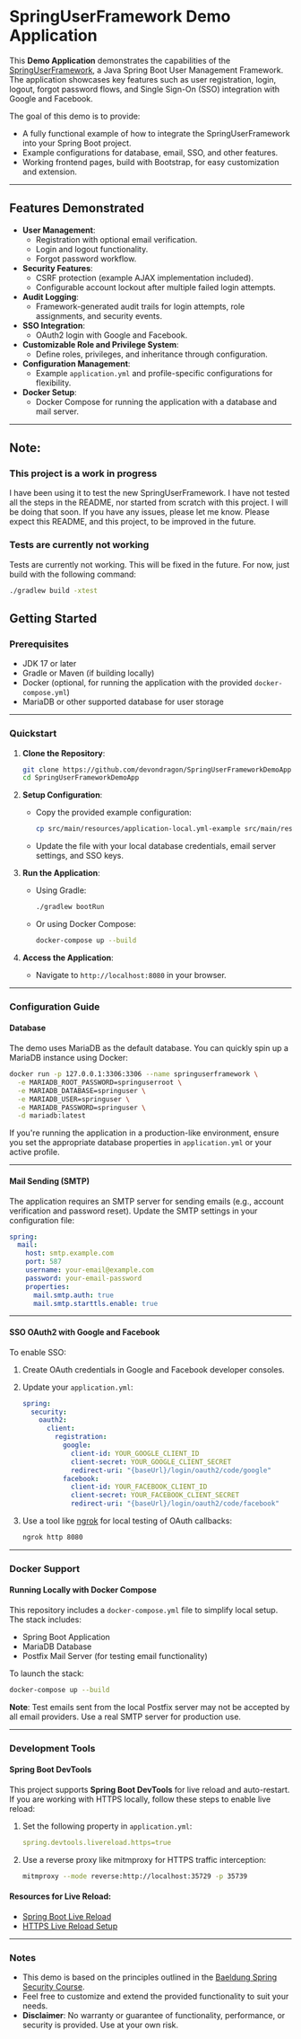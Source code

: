 # SpringUserFramework Demo Application

This **Demo Application** demonstrates the capabilities of the [SpringUserFramework](https://github.com/devondragon/SpringUserFramework), a Java Spring Boot User Management Framework. The application showcases key features such as user registration, login, logout, forgot password flows, and Single Sign-On (SSO) integration with Google and Facebook.

The goal of this demo is to provide:
- A fully functional example of how to integrate the SpringUserFramework into your Spring Boot project.
- Example configurations for database, email, SSO, and other features.
- Working frontend pages, build with Bootstrap, for easy customization and extension.

---

## Features Demonstrated
- **User Management**:
  - Registration with optional email verification.
  - Login and logout functionality.
  - Forgot password workflow.
- **Security Features**:
  - CSRF protection (example AJAX implementation included).
  - Configurable account lockout after multiple failed login attempts.
- **Audit Logging**:
  - Framework-generated audit trails for login attempts, role assignments, and security events.
- **SSO Integration**:
  - OAuth2 login with Google and Facebook.
- **Customizable Role and Privilege System**:
  - Define roles, privileges, and inheritance through configuration.
- **Configuration Management**:
  - Example `application.yml` and profile-specific configurations for flexibility.
- **Docker Setup**:
  - Docker Compose for running the application with a database and mail server.

---

## Note:

### This project is a work in progress
I have been using it to test the new SpringUserFramework.  I have not tested all the steps in the README, nor started from scratch with this project.  I will be doing that soon.  If you have any issues, please let me know.  Please expect this README, and this project, to be improved in the future.


### Tests are currently not working
Tests are currently not working. This will be fixed in the future.  For now, just build with the following command:
```bash
./gradlew build -xtest
```

## Getting Started

### Prerequisites
- JDK 17 or later
- Gradle or Maven (if building locally)
- Docker (optional, for running the application with the provided `docker-compose.yml`)
- MariaDB or other supported database for user storage

---

### Quickstart

1. **Clone the Repository**:
   ```bash
   git clone https://github.com/devondragon/SpringUserFrameworkDemoApp.git
   cd SpringUserFrameworkDemoApp
   ```

2. **Setup Configuration**:
   - Copy the provided example configuration:
     ```bash
     cp src/main/resources/application-local.yml-example src/main/resources/application-local.yml
     ```
   - Update the file with your local database credentials, email server settings, and SSO keys.

3. **Run the Application**:
   - Using Gradle:
     ```bash
     ./gradlew bootRun
     ```
   - Or using Docker Compose:
     ```bash
     docker-compose up --build
     ```

4. **Access the Application**:
   - Navigate to `http://localhost:8080` in your browser.

---

### Configuration Guide

#### **Database**
The demo uses MariaDB as the default database. You can quickly spin up a MariaDB instance using Docker:
```bash
docker run -p 127.0.0.1:3306:3306 --name springuserframework \
  -e MARIADB_ROOT_PASSWORD=springuserroot \
  -e MARIADB_DATABASE=springuser \
  -e MARIADB_USER=springuser \
  -e MARIADB_PASSWORD=springuser \
  -d mariadb:latest
```

If you're running the application in a production-like environment, ensure you set the appropriate database properties in `application.yml` or your active profile.

---

#### **Mail Sending (SMTP)**
The application requires an SMTP server for sending emails (e.g., account verification and password reset). Update the SMTP settings in your configuration file:
```yaml
spring:
  mail:
    host: smtp.example.com
    port: 587
    username: your-email@example.com
    password: your-email-password
    properties:
      mail.smtp.auth: true
      mail.smtp.starttls.enable: true
```

---

#### **SSO OAuth2 with Google and Facebook**
To enable SSO:
1. Create OAuth credentials in Google and Facebook developer consoles.
2. Update your `application.yml`:
   ```yaml
   spring:
     security:
       oauth2:
         client:
           registration:
             google:
               client-id: YOUR_GOOGLE_CLIENT_ID
               client-secret: YOUR_GOOGLE_CLIENT_SECRET
               redirect-uri: "{baseUrl}/login/oauth2/code/google"
             facebook:
               client-id: YOUR_FACEBOOK_CLIENT_ID
               client-secret: YOUR_FACEBOOK_CLIENT_SECRET
               redirect-uri: "{baseUrl}/login/oauth2/code/facebook"
   ```

3. Use a tool like [ngrok](https://ngrok.com/) for local testing of OAuth callbacks:
   ```bash
   ngrok http 8080
   ```

---

### Docker Support

#### Running Locally with Docker Compose
This repository includes a `docker-compose.yml` file to simplify local setup. The stack includes:
- Spring Boot Application
- MariaDB Database
- Postfix Mail Server (for testing email functionality)

To launch the stack:
```bash
docker-compose up --build
```

**Note**: Test emails sent from the local Postfix server may not be accepted by all email providers. Use a real SMTP server for production use.

---

### Development Tools

#### Spring Boot DevTools
This project supports **Spring Boot DevTools** for live reload and auto-restart. If you are working with HTTPS locally, follow these steps to enable live reload:
1. Set the following property in `application.yml`:
   ```yaml
   spring.devtools.livereload.https=true
   ```
2. Use a reverse proxy like mitmproxy for HTTPS traffic interception:
   ```bash
   mitmproxy --mode reverse:http://localhost:35729 -p 35739
   ```

#### Resources for Live Reload:
- [Spring Boot Live Reload](https://www.digitalsanctuary.com/java/springboot-devtools-auto-restart-and-live-reload.html)
- [HTTPS Live Reload Setup](https://www.digitalsanctuary.com/java/how-to-get-springboot-livereload-working-over-https.html)

---

### Notes

- This demo is based on the principles outlined in the [Baeldung Spring Security Course](https://www.baeldung.com/learn-spring-security-course).
- Feel free to customize and extend the provided functionality to suit your needs.
- **Disclaimer**: No warranty or guarantee of functionality, performance, or security is provided. Use at your own risk.

